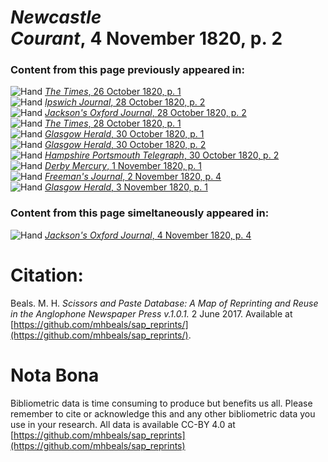 # *Newcastle Courant*, 4 November 1820, p. 2  
  
### Content from this page previously appeared in:  
![Hand](http://scissorsandpaste.net/wp-content/uploads/2017/06/smallhandpointer.png) [*The Times*, 26 October 1820, p. 1](https://mhbeals.github.io/sap_html/The-Times/The-Times-26-October-1820-p-1)  
![Hand](http://scissorsandpaste.net/wp-content/uploads/2017/06/smallhandpointer.png) [*Ipswich Journal*, 28 October 1820, p. 2](https://mhbeals.github.io/sap_html/Ipswich-Journal/Ipswich-Journal-28-October-1820-p-2)  
![Hand](http://scissorsandpaste.net/wp-content/uploads/2017/06/smallhandpointer.png) [*Jackson's Oxford Journal*, 28 October 1820, p. 2](https://mhbeals.github.io/sap_html/Jackson's-Oxford-Journal/Jackson's-Oxford-Journal-28-October-1820-p-2)  
![Hand](http://scissorsandpaste.net/wp-content/uploads/2017/06/smallhandpointer.png) [*The Times*, 28 October 1820, p. 1](https://mhbeals.github.io/sap_html/The-Times/The-Times-28-October-1820-p-1)  
![Hand](http://scissorsandpaste.net/wp-content/uploads/2017/06/smallhandpointer.png) [*Glasgow Herald*, 30 October 1820, p. 1](https://mhbeals.github.io/sap_html/Glasgow-Herald/Glasgow-Herald-30-October-1820-p-1)  
![Hand](http://scissorsandpaste.net/wp-content/uploads/2017/06/smallhandpointer.png) [*Glasgow Herald*, 30 October 1820, p. 2](https://mhbeals.github.io/sap_html/Glasgow-Herald/Glasgow-Herald-30-October-1820-p-2)  
![Hand](http://scissorsandpaste.net/wp-content/uploads/2017/06/smallhandpointer.png) [*Hampshire Portsmouth Telegraph*, 30 October 1820, p. 2](https://mhbeals.github.io/sap_html/Hampshire-Portsmouth-Telegraph/Hampshire-Portsmouth-Telegraph-30-October-1820-p-2)  
![Hand](http://scissorsandpaste.net/wp-content/uploads/2017/06/smallhandpointer.png) [*Derby Mercury*, 1 November 1820, p. 1](https://mhbeals.github.io/sap_html/Derby-Mercury/Derby-Mercury-1-November-1820-p-1)  
![Hand](http://scissorsandpaste.net/wp-content/uploads/2017/06/smallhandpointer.png) [*Freeman's Journal*, 2 November 1820, p. 4](https://mhbeals.github.io/sap_html/Freeman's-Journal/Freeman's-Journal-2-November-1820-p-4)  
![Hand](http://scissorsandpaste.net/wp-content/uploads/2017/06/smallhandpointer.png) [*Glasgow Herald*, 3 November 1820, p. 1](https://mhbeals.github.io/sap_html/Glasgow-Herald/Glasgow-Herald-3-November-1820-p-1)  
  
### Content from this page simeltaneously appeared in:  
![Hand](http://scissorsandpaste.net/wp-content/uploads/2017/06/smallhandpointer.png) [*Jackson's Oxford Journal*, 4 November 1820, p. 4](https://mhbeals.github.io/sap_html/Jackson's-Oxford-Journal/Jackson's-Oxford-Journal-4-November-1820-p-4)  


# Citation: 

Beals. M. H. *Scissors and Paste Database: A Map of Reprinting and Reuse in the Anglophone Newspaper Press v.1.0.1.* 2 June 2017. Available at [https://github.com/mhbeals/sap_reprints/](https://github.com/mhbeals/sap_reprints/). 

# Nota Bona

Bibliometric data is time consuming to produce but benefits us all. Please remember to cite or acknowledge this and any other bibliometric data you use in your research. All data is available CC-BY 4.0 at [https://github.com/mhbeals/sap_reprints](https://github.com/mhbeals/sap_reprints)